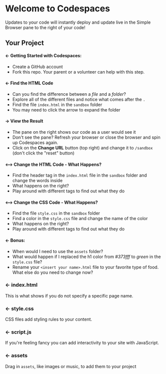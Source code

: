 # Welcome to Codespaces

Updates to your code will instantly deploy and update live in the Simple Browser pane to the right of your code!

## Your Project

#### ← Getting Started with Codespaces:

- Create a GitHub account
- Fork this repo. Your parent or a volunteer can help with this step.

#### ← Find the HTML Code
- Can you find the difference between a *file* and a *folder*?
- Explore all of the different files and notice what comes after the `.`
- Find the file `index.html` in the `sandbox` folder
- You may need to click the arrow to expand the folder

#### → View the Result
- The pane on the right shows our code as a user would see it
- Don't see the pane? Refresh your browser or close the browser and spin up Codespaces again.
- Click on the <b>Change URL</b> button (top right) and change it to `/sandbox` (don't click the "reset" button)

#### ⟷ Change the HTML Code - What Happens?
- Find the header tag in the `index.html` file in the `sandbox` folder and change the words inside
- What happens on the right?
- Play around with different tags to find out what they do

#### ⟷ Change the CSS Code - What Happens?
- Find the file `style.css` in the `sandbox` folder
- Find a color in the `style.css` file and change the name of the color
- What happens on the right?
- Play around with different tags to find out what they do

#### ← Bonus:
- When would I need to use the `assets` folder?
- What would happen if I replaced the h1 color from *#373fff* to *green* in the `style.css` file?
- Rename your `<insert your name>.html` file to your favorite type of food. What else do you need to change now?

### ← index.html

This is what shows if you do not specify a specific page name.
 
### ← style.css

CSS files add styling rules to your content.

### ← script.js

If you're feeling fancy you can add interactivity to your site with JavaScript.

### ← assets

Drag in `assets`, like images or music, to add them to your project
